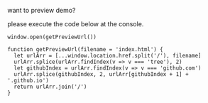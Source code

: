 want to preview demo?

please execute the code below at the console.

```
window.open(getPreviewUrl())

function getPreviewUrl(filename = 'index.html') {
  let urlArr = [...window.location.href.split('/'), filename]
  urlArr.splice(urlArr.findIndex(v => v === 'tree'), 2)
  let githubIndex = urlArr.findIndex(v => v === 'github.com')
  urlArr.splice(githubIndex, 2, urlArr[githubIndex + 1] + '.github.io')
  return urlArr.join('/')
}
```
